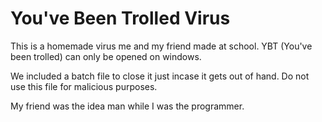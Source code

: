 # You've Been Trolled Virus
This is a homemade virus me and my friend made at school.
YBT (You've been trolled) can only be opened on windows.

We included a batch file to close it just incase it gets out of hand.
Do not use this file for malicious purposes.

My friend was the idea man while I was the programmer.
